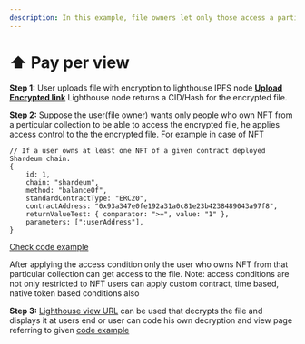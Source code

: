 ```yaml
---
description: In this example, file owners let only those access a particular file who have minted NFT from contract defined by him in access conditions.
---
```


# ⬆ Pay per view
**Step 1:**
User uploads file with encryption to lighthouse IPFS node [**Upload Encrypted link**](https://docs.lighthouse.storage/lighthouse-1/lighthouse-sdk/code-examples/nodejs-backend/nodejs-encrypt)
Lighthouse node returns a CID/Hash for the encrypted file.

**Step 2:**
Suppose the user(file owner) wants only people who own NFT from a perticular collection to be able to access the encrypted file, he applies access control to the the encrypted file. For example in case of NFT

```
// If a user owns at least one NFT of a given contract deployed Shardeum chain.
{
    id: 1,
    chain: "shardeum",
    method: "balanceOf",
    standardContractType: "ERC20",
    contractAddress: "0x93a347e0fe192a31a0c81e23b4238489043a97f8",
    returnValueTest: { comparator: ">=", value: "1" },
    parameters: [":userAddress"],
}
```
[Check code example](https://docs.lighthouse.storage/lighthouse-1/lighthouse-sdk/code-examples/nodejs-backend/access-control-node)

After applying the access condition only the user who owns NFT from that particular collection can get access to the file.
Note: access conditions are not only restricted to NFT users can apply custom contract, time based, native token based conditions also

**Step 3:**
[Lighthouse view URL](https://files.lighthouse.storage/viewFile/Qmbgib2DXXYTvXh1o8vgDzi4PiAgqgP98RZyMGB97esh2L) can be used that decrypts the file and displays it at users end or user can code his own decryption and view page referring to given [code example](https://docs.lighthouse.storage/lighthouse-1/lighthouse-sdk/code-examples/browser-frontend/decrypt-file) 
